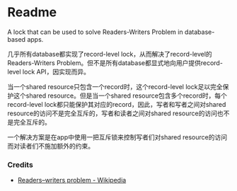 # Readme
A lock that can be used to solve Readers-Writers Problem in database-based apps.

几乎所有database都实现了record-level lock，从而解决了record-level的Readers-Writers Problem。但不是所有database都显式地向用户提供record-level lock API，因实现而异。

当一个shared resource只包含一个record时，这个record-level lock足以完全保护这个shared resource。但是当一个shared resource包含多个record时，每个record-level lock都只能保护其对应的record，因此，写者和写者之间对shared resource的访问不是完全互斥的，写者和读者之间对shared resource的访问也不是完全互斥的。

一个解决方案是在app中使用一把互斥锁来控制写者们对shared resource的访问而对读者们不施加额外的约束。

### Credits
- [Readers–writers problem - Wikipedia](https://www.wikipedia.org/wiki/Readers-writers_problem)
